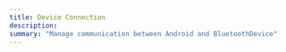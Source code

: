 ```yaml
---
title: Device Connection
description: 
summary: "Manage communication between Android and BluetoothDevice"
---
```




